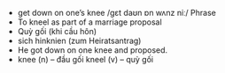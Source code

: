 
- get down on one’s knee	/ɡɛt daʊn ɒn wʌnz niː/	Phrase	
- To kneel as part of a marriage proposal	
- Quỳ gối (khi cầu hôn)	
- sich hinknien (zum Heiratsantrag)	
- He got down on one knee and proposed.
- knee (n) – đầu gối kneel (v) – quỳ gối